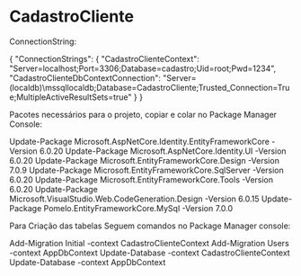 # CadastroCliente

ConnectionString:

 { "ConnectionStrings": {
    "CadastroClienteContext": "Server=localhost;Port=3306;Database=cadastro;Uid=root;Pwd=1234",
    "CadastroClienteDbContextConnection": "Server=(localdb)\\mssqllocaldb;Database=CadastroCliente;Trusted_Connection=True;MultipleActiveResultSets=true"
  }
}

Pacotes necessários para o projeto, copiar e colar no Package Manager Console:

Update-Package Microsoft.AspNetCore.Identity.EntityFrameworkCore -Version 6.0.20
Update-Package Microsoft.AspNetCore.Identity.UI -Version 6.0.20
Update-Package Microsoft.EntityFrameworkCore.Design -Version 7.0.9
Update-Package Microsoft.EntityFrameworkCore.SqlServer -Version 6.0.20
Update-Package Microsoft.EntityFrameworkCore.Tools -Version 6.0.20
Update-Package Microsoft.VisualStudio.Web.CodeGeneration.Design -Version 6.0.15
Update-Package Pomelo.EntityFrameworkCore.MySql -Version 7.0.0

Para Criação das tabelas Seguem comandos no Package Manager console:

Add-Migration Initial -context CadastroClienteContext
Add-Migration Users -context AppDbContext
Update-Database  -context CadastroClienteContext
Update-Database  -context AppDbContext
